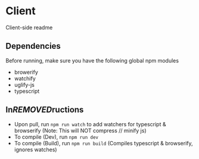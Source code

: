 # Client
Client-side readme

## Dependencies
Before running, make sure you have the following global npm modules
* browerify
* watchify
* uglify-js
* typescript

## In***REMOVED***ructions
* Upon pull, run `npm run watch` to add watchers for typescript & browserify (Note: This will NOT compress // minify js)
* To compile (Dev), run `npm run dev`
* To compile (Build), run `npm run build` (Compiles typescript & browserify, ignores watches)